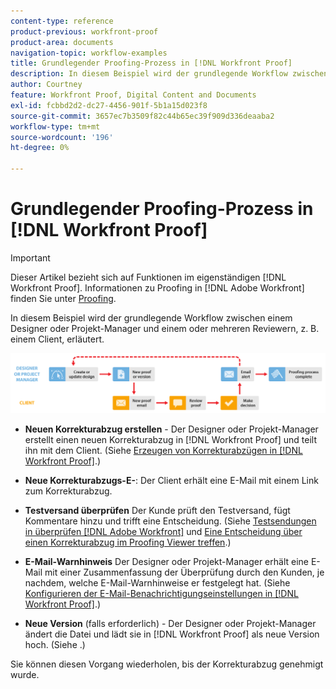 ```yaml
---
content-type: reference
product-previous: workfront-proof
product-area: documents
navigation-topic: workflow-examples
title: Grundlegender Proofing-Prozess in [!DNL Workfront Proof]
description: In diesem Beispiel wird der grundlegende Workflow zwischen einem Designer oder Projekt-Manager und einem oder mehreren Reviewern, z. B. einem Client, erläutert.
author: Courtney
feature: Workfront Proof, Digital Content and Documents
exl-id: fcbbd2d2-dc27-4456-901f-5b1a15d023f8
source-git-commit: 3657ec7b3509f82c44b65ec39f909d336deaaba2
workflow-type: tm+mt
source-wordcount: '196'
ht-degree: 0%

---
```


# Grundlegender Proofing-Prozess in [!DNL Workfront Proof]

>[!IMPORTANT]
>
>Dieser Artikel bezieht sich auf Funktionen im eigenständigen [!DNL Workfront Proof]. Informationen zu Proofing in [!DNL Adobe Workfront] finden Sie unter [Proofing](../../../review-and-approve-work/proofing/proofing.md).

In diesem Beispiel wird der grundlegende Workflow zwischen einem Designer oder Projekt-Manager und einem oder mehreren Reviewern, z. B. einem Client, erläutert.

![basic_workflow.png](assets/basic_workflow.png)

* **Neuen Korrekturabzug erstellen** - Der Designer oder Projekt-Manager erstellt einen neuen Korrekturabzug in [!DNL Workfront Proof] und teilt ihn mit dem Client. (Siehe [Erzeugen von Korrekturabzügen in [!DNL Workfront Proof]](../../../workfront-proof/wp-work-proofsfiles/create-proofs-and-files/generate-proofs.md).)

* **Neue Korrekturabzugs-E-**: Der Client erhält eine E-Mail mit einem Link zum Korrekturabzug.

* **Testversand überprüfen** Der Kunde prüft den Testversand, fügt Kommentare hinzu und trifft eine Entscheidung. (Siehe [Testsendungen in überprüfen [!DNL Adobe Workfront]](../../../review-and-approve-work/proofing/reviewing-proofs-within-workfront/review-proofs-in-wf.md) und [Eine Entscheidung über einen Korrekturabzug im Proofing Viewer treffen](../../../review-and-approve-work/proofing/reviewing-proofs-within-workfront/make-a-decision-on-a-proof/make-decisions-on-proof.md).)

* **E-Mail-Warnhinweis** Der Designer oder Projekt-Manager erhält eine E-Mail mit einer Zusammenfassung der Überprüfung durch den Kunden, je nachdem, welche E-Mail-Warnhinweise er festgelegt hat. (Siehe [Konfigurieren der E-Mail-Benachrichtigungseinstellungen in [!DNL Workfront Proof]](../../../workfront-proof/wp-emailsntfctns/email-alerts/config-email-notification-settings-wp.md).)

* **Neue Version** (falls erforderlich) - Der Designer oder Projekt-Manager ändert die Datei und lädt sie in [!DNL Workfront Proof] als neue Version hoch. (Siehe .)

Sie können diesen Vorgang wiederholen, bis der Korrekturabzug genehmigt wurde.

